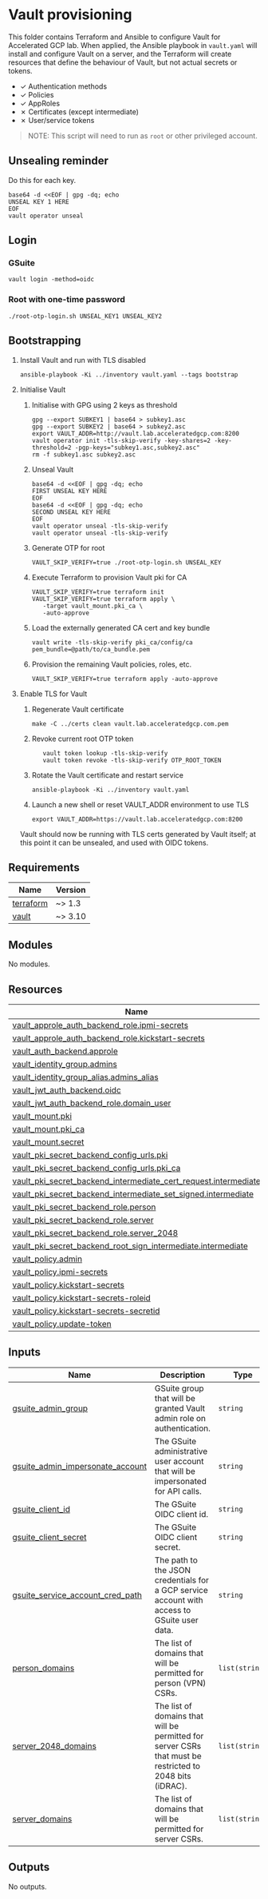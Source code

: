 # Vault provisioning

This folder contains Terraform and Ansible to configure Vault for Accelerated GCP
lab. When applied, the Ansible playbook in `vault.yaml` will install and configure
Vault on a server, and the Terraform will create resources that define the behaviour
of Vault, but not actual secrets or tokens.

* &#x2713; Authentication methods
* &#x2713; Policies
* &#x2713; AppRoles
* &#x2717; Certificates (except intermediate)
* &#x2717; User/service tokens

> NOTE: This script will need to run as `root` or other privileged account.

## Unsealing reminder

Do this for each key.

```shell
base64 -d <<EOF | gpg -dq; echo
UNSEAL KEY 1 HERE
EOF
vault operator unseal
```

## Login

### GSuite

```shell
vault login -method=oidc
```

### Root with one-time password

```shell
./root-otp-login.sh UNSEAL_KEY1 UNSEAL_KEY2
```

## Bootstrapping

1. Install Vault and run with TLS disabled

   ```shell
   ansible-playbook -Ki ../inventory vault.yaml --tags bootstrap
   ```

1. Initialise Vault

   1. Initialise with GPG using 2 keys as threshold

      ```shell
      gpg --export SUBKEY1 | base64 > subkey1.asc
      gpg --export SUBKEY2 | base64 > subkey2.asc
      export VAULT_ADDR=http://vault.lab.acceleratedgcp.com:8200
      vault operator init -tls-skip-verify -key-shares=2 -key-threshold=2 -pgp-keys="subkey1.asc,subkey2.asc"
      rm -f subkey1.asc subkey2.asc
      ```

   1. Unseal Vault

      ```shell
      base64 -d <<EOF | gpg -dq; echo
      FIRST UNSEAL KEY HERE
      EOF
      base64 -d <<EOF | gpg -dq; echo
      SECOND UNSEAL KEY HERE
      EOF
      vault operator unseal -tls-skip-verify
      vault operator unseal -tls-skip-verify
      ```

   1. Generate OTP for root

      ```shell
      VAULT_SKIP_VERIFY=true ./root-otp-login.sh UNSEAL_KEY
      ```

   1. Execute Terraform to provision Vault pki for CA

      ```shell
      VAULT_SKIP_VERIFY=true terraform init
      VAULT_SKIP_VERIFY=true terraform apply \
         -target vault_mount.pki_ca \
         -auto-approve
      ```

   1. Load the externally generated CA cert and key bundle

      ```shell
      vault write -tls-skip-verify pki_ca/config/ca pem_bundle=@path/to/ca_bundle.pem
      ```

   1. Provision the remaining Vault policies, roles, etc.

      ```shell
      VAULT_SKIP_VERIFY=true terraform apply -auto-approve
      ```

1. Enable TLS for Vault

   1. Regenerate Vault certificate

      ```shell
      make -C ../certs clean vault.lab.acceleratedgcp.com.pem
      ```

   1. Revoke current root OTP token

      ```shell
         vault token lookup -tls-skip-verify
         vault token revoke -tls-skip-verify OTP_ROOT_TOKEN
      ```

   1. Rotate the Vault certificate and restart service

      ```shell
      ansible-playbook -Ki ../inventory vault.yaml
      ```

   1. Launch a new shell or reset VAULT_ADDR environment to use TLS

      ```shell
      export VAULT_ADDR=https://vault.lab.acceleratedgcp.com:8200
      ```

   Vault should now be running with TLS certs generated by Vault itself; at this point it can be unsealed, and used with OIDC tokens.

<!-- markdownlint-disable MD033 MD034 -->
<!-- BEGINNING OF PRE-COMMIT-TERRAFORM DOCS HOOK -->
## Requirements

| Name | Version |
|------|---------|
| <a name="requirement_terraform"></a> [terraform](#requirement\_terraform) | ~> 1.3 |
| <a name="requirement_vault"></a> [vault](#requirement\_vault) | ~> 3.10 |

## Modules

No modules.

## Resources

| Name | Type |
|------|------|
| [vault_approle_auth_backend_role.ipmi-secrets](https://registry.terraform.io/providers/hashicorp/vault/latest/docs/resources/approle_auth_backend_role) | resource |
| [vault_approle_auth_backend_role.kickstart-secrets](https://registry.terraform.io/providers/hashicorp/vault/latest/docs/resources/approle_auth_backend_role) | resource |
| [vault_auth_backend.approle](https://registry.terraform.io/providers/hashicorp/vault/latest/docs/resources/auth_backend) | resource |
| [vault_identity_group.admins](https://registry.terraform.io/providers/hashicorp/vault/latest/docs/resources/identity_group) | resource |
| [vault_identity_group_alias.admins_alias](https://registry.terraform.io/providers/hashicorp/vault/latest/docs/resources/identity_group_alias) | resource |
| [vault_jwt_auth_backend.oidc](https://registry.terraform.io/providers/hashicorp/vault/latest/docs/resources/jwt_auth_backend) | resource |
| [vault_jwt_auth_backend_role.domain_user](https://registry.terraform.io/providers/hashicorp/vault/latest/docs/resources/jwt_auth_backend_role) | resource |
| [vault_mount.pki](https://registry.terraform.io/providers/hashicorp/vault/latest/docs/resources/mount) | resource |
| [vault_mount.pki_ca](https://registry.terraform.io/providers/hashicorp/vault/latest/docs/resources/mount) | resource |
| [vault_mount.secret](https://registry.terraform.io/providers/hashicorp/vault/latest/docs/resources/mount) | resource |
| [vault_pki_secret_backend_config_urls.pki](https://registry.terraform.io/providers/hashicorp/vault/latest/docs/resources/pki_secret_backend_config_urls) | resource |
| [vault_pki_secret_backend_config_urls.pki_ca](https://registry.terraform.io/providers/hashicorp/vault/latest/docs/resources/pki_secret_backend_config_urls) | resource |
| [vault_pki_secret_backend_intermediate_cert_request.intermediate](https://registry.terraform.io/providers/hashicorp/vault/latest/docs/resources/pki_secret_backend_intermediate_cert_request) | resource |
| [vault_pki_secret_backend_intermediate_set_signed.intermediate](https://registry.terraform.io/providers/hashicorp/vault/latest/docs/resources/pki_secret_backend_intermediate_set_signed) | resource |
| [vault_pki_secret_backend_role.person](https://registry.terraform.io/providers/hashicorp/vault/latest/docs/resources/pki_secret_backend_role) | resource |
| [vault_pki_secret_backend_role.server](https://registry.terraform.io/providers/hashicorp/vault/latest/docs/resources/pki_secret_backend_role) | resource |
| [vault_pki_secret_backend_role.server_2048](https://registry.terraform.io/providers/hashicorp/vault/latest/docs/resources/pki_secret_backend_role) | resource |
| [vault_pki_secret_backend_root_sign_intermediate.intermediate](https://registry.terraform.io/providers/hashicorp/vault/latest/docs/resources/pki_secret_backend_root_sign_intermediate) | resource |
| [vault_policy.admin](https://registry.terraform.io/providers/hashicorp/vault/latest/docs/resources/policy) | resource |
| [vault_policy.ipmi-secrets](https://registry.terraform.io/providers/hashicorp/vault/latest/docs/resources/policy) | resource |
| [vault_policy.kickstart-secrets](https://registry.terraform.io/providers/hashicorp/vault/latest/docs/resources/policy) | resource |
| [vault_policy.kickstart-secrets-roleid](https://registry.terraform.io/providers/hashicorp/vault/latest/docs/resources/policy) | resource |
| [vault_policy.kickstart-secrets-secretid](https://registry.terraform.io/providers/hashicorp/vault/latest/docs/resources/policy) | resource |
| [vault_policy.update-token](https://registry.terraform.io/providers/hashicorp/vault/latest/docs/resources/policy) | resource |

## Inputs

| Name | Description | Type | Default | Required |
|------|-------------|------|---------|:--------:|
| <a name="input_gsuite_admin_group"></a> [gsuite\_admin\_group](#input\_gsuite\_admin\_group) | GSuite group that will be granted Vault admin role on authentication. | `string` | n/a | yes |
| <a name="input_gsuite_admin_impersonate_account"></a> [gsuite\_admin\_impersonate\_account](#input\_gsuite\_admin\_impersonate\_account) | The GSuite administrative user account that will be impersonated for API calls. | `string` | n/a | yes |
| <a name="input_gsuite_client_id"></a> [gsuite\_client\_id](#input\_gsuite\_client\_id) | The GSuite OIDC client id. | `string` | n/a | yes |
| <a name="input_gsuite_client_secret"></a> [gsuite\_client\_secret](#input\_gsuite\_client\_secret) | The GSuite OIDC client secret. | `string` | n/a | yes |
| <a name="input_gsuite_service_account_cred_path"></a> [gsuite\_service\_account\_cred\_path](#input\_gsuite\_service\_account\_cred\_path) | The path to the JSON credentials for a GCP service account with access to GSuite user data. | `string` | n/a | yes |
| <a name="input_person_domains"></a> [person\_domains](#input\_person\_domains) | The list of domains that will be permitted for person (VPN) CSRs. | `list(string)` | <pre>[<br>  "home.arpa",<br>  "lab.acceleratedgcp.com"<br>]</pre> | no |
| <a name="input_server_2048_domains"></a> [server\_2048\_domains](#input\_server\_2048\_domains) | The list of domains that will be permitted for server CSRs that must be restricted to 2048 bits (iDRAC). | `list(string)` | <pre>[<br>  "lab.acceleratedgcp.com"<br>]</pre> | no |
| <a name="input_server_domains"></a> [server\_domains](#input\_server\_domains) | The list of domains that will be permitted for server CSRs. | `list(string)` | <pre>[<br>  "home.arpa",<br>  "lab.acceleratedgcp.com"<br>]</pre> | no |

## Outputs

No outputs.
<!-- END OF PRE-COMMIT-TERRAFORM DOCS HOOK -->
<!-- markdownlint-enable MD033 MD034 -->
